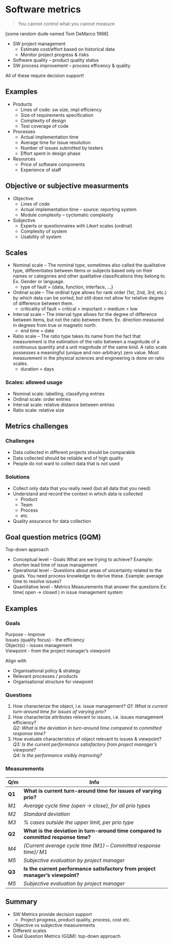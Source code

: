 # Software metrics

> You cannot control what you cannot measure

[some random dude named Tom DeMarco 1986]

* SW project management
  * Estimate cost/effort based on historical data
  * Monitor project progress & risks
* Software quality – product quality status
* SW process improvement – process efficency & quality

All of these require decision support!

## Examples
* Products
  * Lines of code: sw size, impl efficiency
  * Size of requirements specification
  * Complexity of design
  * Test coverage of code
* Processes
  * Actual implementation time
  * Average time for issue resolution
  * Number of issues submitted by testers
  * Effort spent in design phase
* Resources
  * Price of software components
  * Experience of staff

## Objective or subjective measurments
* Objective
  * Lines of code
  * Actual implementation time – source: reporting system
  * Module complexity – cyclomatic complexity
* Subjective
  * Experts or questionnaires with Likert scales (ordinal)
  * Complexity of system
  * Usability of system

## Scales
* Nominal scale – The nominal type, sometimes also called the qualitative type, 
  differentiates between items or subjects based only on their names or categories 
  and other qualitative classifications they belong to. Ex. Gender or language.
  * type of fault = {data, function, interface, …}
* Ordinal scale – The ordinal type allows for rank order (1st, 2nd, 3rd, etc.) 
  by which data can be sorted, but still does not allow for relative degree of difference between them. 
  * criticality of fault = critical > important > medium > low
* Interval scale – The interval type allows for the degree of difference between items, 
  but not the ratio between them. Ex. direction measured in degrees from true or magnetic north.
  * end time = date
* Ratio scale – The ratio type takes its name from the fact that measurement is the 
  estimation of the ratio between a magnitude of a continuous quantity and a unit 
  magnitude of the same kind. A ratio scale possesses a meaningful (unique and non-arbitrary) 
  zero value. Most measurement in the physical sciences and engineering is done on ratio scales. 
  * duration = days

### Scales: allowed usage
* Nominal scale: labelling, classifying entries
* Ordinal scale: order entries
* Interval scale: relative distance between entries
* Ratio scale: relative size

## Metrics challenges

### Challenges
* Data collected in diﬀerent projects should be comparable
* Data collected should be reliable and of high quality
* People do not want to collect data that is not used

### Solutions
* Collect only data that you really need (but all data that you need)
* Understand and record the context in which data is collected
  * Product
  * Team
  * Process
  * etc.
* Quality assurance for data collection

## Goal question metrics (GQM)
Top-down approach
* Conceptual level – Goals
  What are we trying to achieve?
  Example: shorten lead time of issue management
* Operational level - Questions
  about areas of uncertainty related to the goals. You
  need process knowledge to derive these.
  Example: average time to resolve issues?
* Quantitative level - Metrics
  Measurements that answer the questions
  Ex: time( open → closed ) in issue management system

## Examples

### Goals
Purpose - improve  
Issues (quality focus) -  the efficiency  
Object(s) - issues management  
Viewpoint - from the project manager’s viewpoint

Align with  
* Organisational policy & strategy
* Relevant processes / products
* Organisational structure for viewpoint

### Questions
1. How characterize the object, i.e. issue management?
  *Q1: What is current turn-around time for issues of varying prio?*
2. How characterize attributes relevant to issues, i.e. issues management efficiency?  
  *Q2: What is the deviation in turn-around time compared to committed response time?*
3. How evaluate characteristics of object relevant to issues & viewpoint?
  *Q3: Is the current performance satisfactory from project manager’s viewpoint?*  
  *Q4: Is the performance visibly improving?*

### Measurements
Q/m | Info
--- | ---
**Q1** | **What is current turn-around time for issues of varying prio?**
*M1* | *Average cycle time (open → close), for all prio types*
*M2* | *Standard deviation*
*M3* | *% cases outside the upper limit, per prio type*
**Q2** | **What is the deviation in turn-around time compared to committed response time?**
*M4* | *(Current average cycle time (M1) – Committed response time)/ M1*
*M5* | *Subjective evaluation by project manager*
**Q3** | **Is the current performance satisfactory from project manager’s viewpoint?**
*M5* | *Subjective evaluation by project manager*

## Summary
* SW Metrics provide decision support
  * Project progress, product quality, process, cost etc.
* Objective vs subjective measurements
* Different scales
* Goal Question Metrics (GQM): top-down approach

